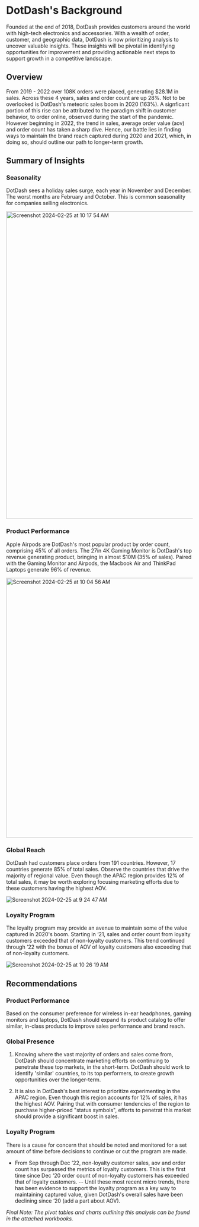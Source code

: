 # DotDash's Background
Founded at the end of 2018, DotDash provides customers around the world with high-tech electronics and accessories. With a wealth of order, customer, and geographic data, DotDash is now prioritizing analysis to uncover valuable insights. These insights will be pivotal in identifying opportunities for improvement and providing actionable next steps to support growth in a competitive landscape. 


## Overview
From 2019 - 2022 over 108K orders were placed, generating $28.1M in sales. Across these 4 years, sales and order count are up 28%. Not to be overlooked is DotDash's meteoric sales boom in 2020 (163%). A signficant portion of this rise can be attributed to the paradigm shift in customer behavior, to order online, observed during the start of the pandemic. However beginning in 2022, the trend in sales, average order value (aov) and order count has taken a sharp dive. Hence, our battle lies in finding ways to maintain the brand reach captured during 2020 and 2021, which, in doing so, should outline our path to longer-term growth.

## Summary of Insights

### Seasonality 
DotDash sees a holiday sales surge, each year in November and December. The worst months are February and October. This is common seasonality for companies selling electronics. 

<img width="827" alt="Screenshot 2024-02-25 at 10 17 54 AM" src="https://github.com/kgreg-8/DotDash-eCommerce-Trends/assets/148907539/9038b66a-870f-41f9-b778-cf58b7ef12c8">


### Product Performance
Apple Airpods are DotDash's most popular product by order count, comprising 45% of all orders. The 27in 4K Gaming Monitor is DotDash's top revenue generating product, bringing in almost $10M (35% of sales). Paired with the Gaming Monitor and Airpods, the Macbook Air and ThinkPad Laptops generate 96% of revenue.

<img width="699" alt="Screenshot 2024-02-25 at 10 04 56 AM" src="https://github.com/kgreg-8/DotDash-eCommerce-Trends/assets/148907539/5c8c89b7-9502-4444-b279-22622000248c">


### Global Reach
DotDash had customers place orders from 191 countries. However, 17 countries generate 85% of total sales. Observe the countries that drive the majority of regional value. Even though the APAC region provides 12% of total sales, it may be worth exploring focusing marketing efforts due to these customers having the highest AOV.

![Screenshot 2024-02-25 at 9 24 47 AM](https://github.com/kgreg-8/DotDash-eCommerce-Trends/assets/148907539/8ca674c1-4072-409d-92e6-358c71071896)


### Loyalty Program
The loyalty program may provide an avenue to maintain some of the value captured in 2020's boom. Starting in ‘21, sales and order count from loyalty customers exceeded that of non-loyalty customers. This trend continued through ‘22 with the bonus of AOV of loyalty customers also exceeding that of non-loyalty customers.



![Screenshot 2024-02-25 at 10 26 19 AM](https://github.com/kgreg-8/DotDash-eCommerce-Trends/assets/148907539/624299e5-5039-46bc-b46b-2ebd4861b308)




## Recommendations

### Product Performance
Based on the consumer preference for wireless in-ear headphones, gaming monitors and laptops, DotDash should expand its product catalog to offer similar, in-class products to improve sales performance and brand reach.

### Global Presence
1) Knowing where the vast majority of orders and sales come from, DotDash should concentrate marketing efforts on continuing to penetrate these top markets, in the short-term. DotDash should work to identify 'similar' countries, to its top performers, to create growth opportunities over the longer-term.

2) It is also in DotDash's best interest to prioritize experimenting in the APAC region. Even though this region accounts for 12% of sales, it has the highest AOV. Pairing that with consumer tendencies of the region to purchase higher-priced "status symbols", efforts to penetrat this market should provide a significant boost in sales.


### Loyalty Program
There is a cause for concern that should be noted and monitored for a set amount of time before decisions to continue or cut the program are made.
- From Sep through Dec ‘22, non-loyalty customer sales, aov and order count has surpassed the metrics of loyalty customers. This is the first time since Dec ‘20 order count of non-loyalty customers has exceeded that of loyalty customers.
-- Until these most recent micro trends, there has been evidence to support the loyalty program as a key way to maintaining captured value, given DotDash's overall sales have been declining since ‘20 (add a part about AOV).



_Final Note: The pivot tables and charts outlining this analysis can be found in the attached workbooks._
